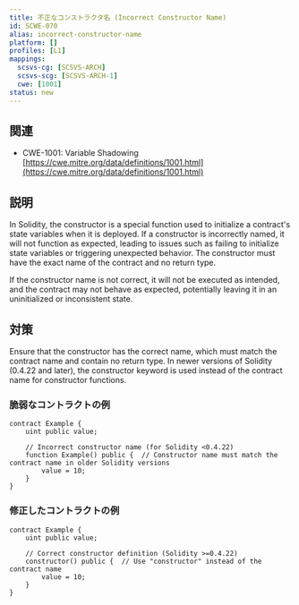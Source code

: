 ```yaml
---
title: 不正なコンストラクタ名 (Incorrect Constructor Name)
id: SCWE-070
alias: incorrect-constructor-name
platform: []
profiles: [L1]
mappings:
  scsvs-cg: [SCSVS-ARCH]
  scsvs-scg: [SCSVS-ARCH-1]
  cwe: [1001]
status: new
---
```


## 関連
- CWE-1001: Variable Shadowing
  [https://cwe.mitre.org/data/definitions/1001.html](https://cwe.mitre.org/data/definitions/1001.html)

## 説明
In Solidity, the constructor is a special function used to initialize a contract's state variables when it is deployed. If a constructor is incorrectly named, it will not function as expected, leading to issues such as failing to initialize state variables or triggering unexpected behavior. The constructor must have the exact name of the contract and no return type.

If the constructor name is not correct, it will not be executed as intended, and the contract may not behave as expected, potentially leaving it in an uninitialized or inconsistent state.

## 対策
Ensure that the constructor has the correct name, which must match the contract name and contain no return type. In newer versions of Solidity (0.4.22 and later), the constructor keyword is used instead of the contract name for constructor functions.

### 脆弱なコントラクトの例
```solidity
contract Example {
    uint public value;

    // Incorrect constructor name (for Solidity <0.4.22)
    function Example() public {  // Constructor name must match the contract name in older Solidity versions
        value = 10;
    }
}
```

### 修正したコントラクトの例
```solidity
contract Example {
    uint public value;

    // Correct constructor definition (Solidity >=0.4.22)
    constructor() public {  // Use "constructor" instead of the contract name
        value = 10;
    }
}
```
